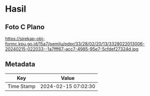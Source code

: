 # Hasil

## Foto C Plano

https://sirekap-obj-formc.kpu.go.id/15a7/pemilu/pdpr/33/28/02/20/13/3328022013006-20240215-022033--1a7fff67-acc7-4985-95e7-5cfdef27324d.jpg


## Metadata

| Key        | Value               |
| ---------- | ------------------- |
| Time Stamp | 2024-02-15 07:02:30 |



